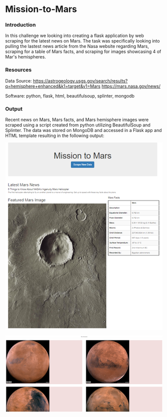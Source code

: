 # Mission-to-Mars

### Introduction
In this challenge we looking into creating a flask application by web scraping for the latest news on Mars. The task was specifically looking into pulling the lastest news article from the Nasa website regarding Mars, scraping for a table of Mars facts, and scraping for images showcasing 4 of Mar's hemispheres.

### Resources

Data Source: https://astrogeology.usgs.gov/search/results?q=hemisphere+enhanced&k1=target&v1=Mars
             https://mars.nasa.gov/news/
             
Software: python, flask, html, beautifulsoup, splinter, mongodb


### Output

Recent news on Mars, Mars facts, and Mars hemisphere images were scraped using a script created from python utilizing BeautifulSoup and Splinter. The data was stored on MongoDB and accessed in a Flask app and HTML template resulting in the following output:

![Part 1/2](Output_Image_1.png)


![Part 2/2](Output_Image_2.png)
